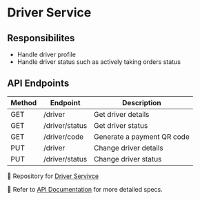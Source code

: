 # Driver Service

## Responsibilites
- Handle driver profile
- Handle driver status such as actively taking orders status

## API Endpoints

|Method| Endpoint | Description |
|------|----------|-------------|
| GET | /driver | Get driver details |
| GET | /driver/status | Get driver status |
| GET | /driver/code | Generate a payment QR code |
| PUT | /driver | Change driver details|
| PUT | /driver/status | Change driver status|

🔗 Repository for [Driver Servivce](https://github.com/GabrielMoody/mikronet-driver-service)

📜 Refer to [API Documentation](../api-docs/openapi.yaml) for more detailed specs.
